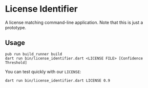# License Identifier

A license matching command-line application.
Note that this is just a prototype.

## Usage

```
pub run build_runner build
dart run bin/license_identifier.dart <LICENSE FILE> [Confidence Threshold]
```

You can test quickly with our `LICENSE`:

```
dart run bin/license_identifier.dart LICENSE 0.9
```
